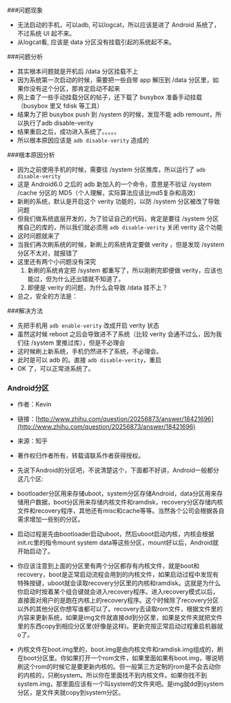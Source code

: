###问题现象
* 无法启动的手机，可以adb, 可以logcat，所以应该是进了 Android 系统了，不过系统 UI 起不来。
* 从logcat看, 应该是 data 分区没有挂载引起的系统起不来。

###问题分析
* 其实根本问题就是开机后 /data 分区挂载不上
* 因为系统第一次启动的时候，需要把一些自带 app 解压到 /data 分区里，如果你没有这个分区，那肯定启动不起来
* 网上查了一些手动挂载分区的帖子，还下载了 busybox 准备手动挂载（busybox 里又 fdisk 等工具）
* 结果为了把 busybox push 到 /system 的时候，发现不能 adb remount，所以执行了adb disable-verity
* 结果重启之后，成功进入系统了。。。。。
* 所以根本原因应该是 `adb disable-verity` 造成的

###根本原因分析
* 因为之前使用手机的时候，需要往 /system 分区推库，所以运行了 `adb disable-verity`
* 这是 Android6.0 之后的 adb 新加入的一个命令，意思是不验证 /system /cache 分区的 MD5（个人理解，实际算法应该比md5复杂和高效）
* 新刷的系统，默认是开启这个 verity 功能的，以防 /system 分区被改了导致问题
* 但我们做系统底层开发的，为了验证自己的代码，肯定是要往 /system 分区推自己的库的，所以我们就必须用 `adb disable-verity` 关闭 verity 这个功能
* 这时问题就来了
* 当我们再次刷系统的时候，新刷上的系统肯定要做 verity ，但是发现 /system 分区不太对，就报错了
* 这里还有两个小问题没有深究
	1. 新刷的系统肯定把 /system 都重写了，所以刚刷完即便做 verity，应该也能过，但为什么还出错就不知道了。
	2. 即便是 verity 的问题，为什么会导致 /data 挂不上？
* 总之，安全的方法是：

###解决方法
* 先把手机用 `adb enable-verity` 改成开启 verity 状态
* 虽然这时候 reboot 之后会导致进不了系统（比较 verity 会通不过么，因为我们往 /system 里推过库），但是不必理会
* 这时候刷上新系统，手机仍然进不了系统，不必理会。
* 此时是可以 adb 的。直接 `adb disable-verity`，重启
* OK 了，可以正常进系统了。

### Android分区
* 作者：Kevin
* 链接：[http://www.zhihu.com/question/20256873/answer/18421696](http://www.zhihu.com/question/20256873/answer/18421696)
* 来源：知乎
* 著作权归作者所有，转载请联系作者获得授权。

* 先说下Android的分区吧，不说清楚这个，下面都不好讲，Android一般都分这几个区:
* bootloader分区用来存储uboot，system分区存储Android，data分区用来存储用户数据，boot分区用来存储内核文件和ramdisk，recovery分区存储内核文件和recovery程序，其他还有misc和cache等等。当然各个公司会根据各自需求增加一些别的分区。
* 启动过程是先由bootloader启动uboot，然后uboot启动内核，内核会根据init.rc里的指令mount system data等这些分区，mount好以后，Android就开始启动了。
* 你应该注意到上面的分区里有两个分区都存有内核文件，就是boot和recovery，boot是正常启动流程会用到的内核文件，如果启动过程中发现有特殊按键，uboot就会读取recovery分区里的内核和ramdisk。这就是为什么你启动时按着某个组合键就会进入recovery程序。进入recovery模式以后，直接面对用户的是跑在内核上的recovery程序。这个时候除了recovery分区以外的其他分区你想写谁都可以了。recovery去读取rom文件，根据文件里的内容来更新系统，如果是img文件就直接dd到分区里，如果是文件夹就把文件里的东西copy到相应分区里(好像是这样)。更新完按正常启动过程重启机器就o了。
* 内核文件在boot.img里的，boot.img是由内核文件和ramdisk.img组成的，刷在boot分区里。你如果打开一个rom文件，如果里面如果有boot.img，哪说明刷这个rom的时候它是要更新内核的。但一般第三方定制的rom是不会去动你的内核的，只刷system。所以你在里面找不到内核文件。如果你找不到system.img，那里面应该有一个叫system的文件夹吧。是img就dd到system分区，是文件夹就copy到system分区。 

